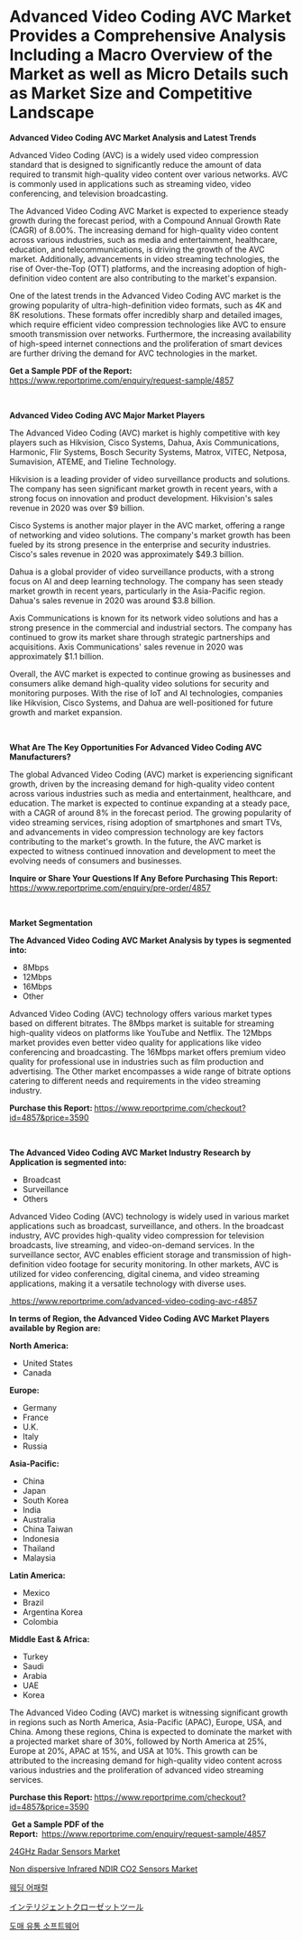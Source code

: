 <p><h1>Advanced Video Coding AVC Market Provides a Comprehensive Analysis Including a Macro Overview of the Market as well as Micro Details such as Market Size and Competitive Landscape</h1></p><p><strong>Advanced Video Coding AVC Market Analysis and Latest Trends</strong></p>
<p><p>Advanced Video Coding (AVC) is a widely used video compression standard that is designed to significantly reduce the amount of data required to transmit high-quality video content over various networks. AVC is commonly used in applications such as streaming video, video conferencing, and television broadcasting.</p><p>The Advanced Video Coding AVC Market is expected to experience steady growth during the forecast period, with a Compound Annual Growth Rate (CAGR) of 8.00%. The increasing demand for high-quality video content across various industries, such as media and entertainment, healthcare, education, and telecommunications, is driving the growth of the AVC market. Additionally, advancements in video streaming technologies, the rise of Over-the-Top (OTT) platforms, and the increasing adoption of high-definition video content are also contributing to the market's expansion.</p><p>One of the latest trends in the Advanced Video Coding AVC market is the growing popularity of ultra-high-definition video formats, such as 4K and 8K resolutions. These formats offer incredibly sharp and detailed images, which require efficient video compression technologies like AVC to ensure smooth transmission over networks. Furthermore, the increasing availability of high-speed internet connections and the proliferation of smart devices are further driving the demand for AVC technologies in the market.</p></p>
<p><strong>Get a Sample PDF of the Report:&nbsp;</strong> <a href="https://www.reportprime.com/enquiry/request-sample/4857">https://www.reportprime.com/enquiry/request-sample/4857</a></p>
<p>&nbsp;</p>
<p><strong>Advanced Video Coding AVC Major Market Players</strong></p>
<p><p>The Advanced Video Coding (AVC) market is highly competitive with key players such as Hikvision, Cisco Systems, Dahua, Axis Communications, Harmonic, Flir Systems, Bosch Security Systems, Matrox, VITEC, Netposa, Sumavision, ATEME, and Tieline Technology.</p><p>Hikvision is a leading provider of video surveillance products and solutions. The company has seen significant market growth in recent years, with a strong focus on innovation and product development. Hikvision's sales revenue in 2020 was over $9 billion.</p><p>Cisco Systems is another major player in the AVC market, offering a range of networking and video solutions. The company's market growth has been fueled by its strong presence in the enterprise and security industries. Cisco's sales revenue in 2020 was approximately $49.3 billion.</p><p>Dahua is a global provider of video surveillance products, with a strong focus on AI and deep learning technology. The company has seen steady market growth in recent years, particularly in the Asia-Pacific region. Dahua's sales revenue in 2020 was around $3.8 billion.</p><p>Axis Communications is known for its network video solutions and has a strong presence in the commercial and industrial sectors. The company has continued to grow its market share through strategic partnerships and acquisitions. Axis Communications' sales revenue in 2020 was approximately $1.1 billion.</p><p>Overall, the AVC market is expected to continue growing as businesses and consumers alike demand high-quality video solutions for security and monitoring purposes. With the rise of IoT and AI technologies, companies like Hikvision, Cisco Systems, and Dahua are well-positioned for future growth and market expansion.</p></p>
<p>&nbsp;</p>
<p><strong>What Are The Key Opportunities For Advanced Video Coding AVC Manufacturers?</strong></p>
<p><p>The global Advanced Video Coding (AVC) market is experiencing significant growth, driven by the increasing demand for high-quality video content across various industries such as media and entertainment, healthcare, and education. The market is expected to continue expanding at a steady pace, with a CAGR of around 8% in the forecast period. The growing popularity of video streaming services, rising adoption of smartphones and smart TVs, and advancements in video compression technology are key factors contributing to the market's growth. In the future, the AVC market is expected to witness continued innovation and development to meet the evolving needs of consumers and businesses.</p></p>
<p><strong>Inquire or Share Your Questions If Any Before Purchasing This Report:</strong> <a href="https://www.reportprime.com/enquiry/pre-order/4857">https://www.reportprime.com/enquiry/pre-order/4857</a></p>
<p>&nbsp;</p>
<p><strong>Market Segmentation</strong></p>
<p><strong>The Advanced Video Coding AVC Market Analysis by types is segmented into:</strong></p>
<p><ul><li>8Mbps</li><li>12Mbps</li><li>16Mbps</li><li>Other</li></ul></p>
<p><p>Advanced Video Coding (AVC) technology offers various market types based on different bitrates. The 8Mbps market is suitable for streaming high-quality videos on platforms like YouTube and Netflix. The 12Mbps market provides even better video quality for applications like video conferencing and broadcasting. The 16Mbps market offers premium video quality for professional use in industries such as film production and advertising. The Other market encompasses a wide range of bitrate options catering to different needs and requirements in the video streaming industry.</p></p>
<p><strong>Purchase this Report:&nbsp;</strong><a href="https://www.reportprime.com/checkout?id=4857&price=3590">https://www.reportprime.com/checkout?id=4857&price=3590</a></p>
<p>&nbsp;</p>
<p><strong>The Advanced Video Coding AVC Market Industry Research by Application is segmented into:</strong></p>
<p><ul><li>Broadcast</li><li>Surveillance</li><li>Others</li></ul></p>
<p><p>Advanced Video Coding (AVC) technology is widely used in various market applications such as broadcast, surveillance, and others. In the broadcast industry, AVC provides high-quality video compression for television broadcasts, live streaming, and video-on-demand services. In the surveillance sector, AVC enables efficient storage and transmission of high-definition video footage for security monitoring. In other markets, AVC is utilized for video conferencing, digital cinema, and video streaming applications, making it a versatile technology with diverse uses.</p></p>
<p><a href="https://www.reportprime.com/advanced-video-coding-avc-r4857">&nbsp;https://www.reportprime.com/advanced-video-coding-avc-r4857</a></p>
<p><strong>In terms of Region, the Advanced Video Coding AVC Market Players available by Region are:</strong></p>
<p>
    <p> <strong> North America: </strong>
        <ul>
            <li>United States</li>
            <li>Canada</li>
        </ul>
        </p> 
    <p> <strong> Europe: </strong>
        <ul>
            <li>Germany</li>
            <li>France</li>
            <li>U.K.</li>
            <li>Italy</li>
            <li>Russia</li>
        </ul>
        </p> 
    <p> <strong> Asia-Pacific: </strong>
        <ul>
            <li>China</li>
            <li>Japan</li>
            <li>South Korea</li>
            <li>India</li>
            <li>Australia</li>
            <li>China Taiwan</li>
            <li>Indonesia</li>
            <li>Thailand</li>
            <li>Malaysia</li>
        </ul>
        </p> 
    <p> <strong> Latin America: </strong>
        <ul>
            <li>Mexico</li>
            <li>Brazil</li>
            <li>Argentina Korea</li>
            <li>Colombia</li>
        </ul>
        </p> 
    <p> <strong> Middle East & Africa: </strong>
        <ul>
            <li>Turkey</li>
            <li>Saudi</li>
            <li>Arabia</li>
            <li>UAE</li>
            <li>Korea</li>
        </ul>
    </p>
    </p>
<p><p>The Advanced Video Coding (AVC) market is witnessing significant growth in regions such as North America, Asia-Pacific (APAC), Europe, USA, and China. Among these regions, China is expected to dominate the market with a projected market share of 30%, followed by North America at 25%, Europe at 20%, APAC at 15%, and USA at 10%. This growth can be attributed to the increasing demand for high-quality video content across various industries and the proliferation of advanced video streaming services.</p></p>
<p><strong>Purchase this Report: </strong><a href="https://www.reportprime.com/checkout?id=4857&price=3590">https://www.reportprime.com/checkout?id=4857&price=3590</a></p>
<p>&nbsp;<strong>Get a Sample PDF of the Report:&nbsp;&nbsp;</strong><a href="https://www.reportprime.com/enquiry/request-sample/4857">https://www.reportprime.com/enquiry/request-sample/4857</a></p>
<p><strong></strong></p>
<p><p><a href="https://github.com/kathiaseamanalvaradovlprc2h/Market-Research-Report-List-2/blob/main/24ghz-radar-sensors-market.md">24GHz Radar Sensors Market</a></p><p><a href="https://github.com/wusalecollins540tpqoz/Market-Research-Report-List-2/blob/main/non-dispersive-infrared-ndir-co2-sensors-market.md">Non dispersive Infrared NDIR CO2 Sensors Market</a></p><p><a href="https://medium.com/@aidenreinger/%EA%B2%B0%ED%98%BC%EC%8B%9D-%EC%9D%98%EC%83%81-%EC%8B%9C%EC%9E%A5-2031%EB%85%84%EA%B9%8C%EC%A7%80%EC%9D%98-%ED%8A%B8%EB%A0%8C%EB%93%9C-%EC%98%88%EC%B8%A1-%EB%B0%8F-%EA%B2%BD%EC%9F%81%EB%B6%84%EC%84%9D-b4a00b4a7189">웨딩 어패럴</a></p><p><a href="https://medium.com/@kelsitorphy644/%E7%9F%A5%E8%83%BD%E3%83%88%E3%82%A4%E3%83%AC%E5%B8%82%E5%A0%B4%E8%A6%8F%E6%A8%A1-%E5%B8%82%E5%A0%B4%E5%B1%95%E6%9C%9B%E3%81%A8%E5%B8%82%E5%A0%B4%E4%BA%88%E6%B8%AC-2024%E5%B9%B4%E3%81%8B%E3%82%892031%E5%B9%B4-6a20fc34bf30">インテリジェントクローゼットツール</a></p><p><a href="https://medium.com/@kellylyncyh543964/%EB%8F%84%EB%A7%A4-%EC%9C%A0%ED%86%B5-%EC%86%8C%ED%94%84%ED%8A%B8%EC%9B%A8%EC%96%B4-%EC%8B%9C%EC%9E%A5-%EA%B7%9C%EB%AA%A8-%EB%B0%8F-%EC%8B%9C%EC%9E%A5-%EB%8F%99%ED%96%A5-%EC%99%84%EC%A0%84%ED%95%9C-%EC%82%B0%EC%97%85-%EA%B0%9C%EC%9A%94-2024%EB%85%84%EB%B6%80%ED%84%B0-2031%EB%85%84-e2dbdd7c7634">도매 유통 소프트웨어</a></p></p>